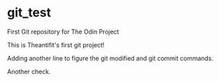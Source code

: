 # git_test
First Git repository for The Odin Project

This is Theantifit's first git project!

Adding another line to figure the git modified and git commit commands.

Another check.
